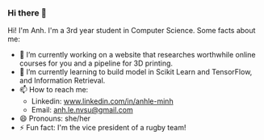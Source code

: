 ### Hi there 👋

<!--
**lemanhstudy4111/lemanhstudy4111** is a ✨ _special_ ✨ repository because its `README.md` (this file) appears on your GitHub profile.
Here are some ideas to get you started:
-->
Hi! I'm Anh. I'm a 3rd year student in Computer Science. Some facts about me:

- 🔭 I’m currently working on a website that researches worthwhile online courses for you and a pipeline for 3D printing.
- 🌱 I’m currently learning to build model in Scikit Learn and TensorFlow, and Information Retrieval.
- 📫 How to reach me:
  - Linkedin: www.linkedin.com/in/anhle-minh
  - Email: anh.le.nvsu@gmail.com
- 😄 Pronouns: she/her
- ⚡ Fun fact: I'm the vice president of a rugby team!
